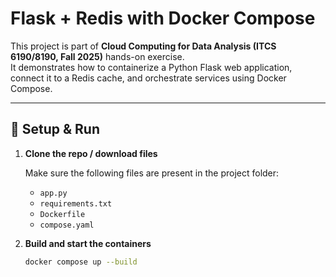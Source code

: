 # Flask + Redis with Docker Compose

This project is part of **Cloud Computing for Data Analysis (ITCS 6190/8190, Fall 2025)** hands-on exercise.  
It demonstrates how to containerize a Python Flask web application, connect it to a Redis cache, and orchestrate services using Docker Compose.

---

## 🚀 Setup & Run

1. **Clone the repo / download files**

   Make sure the following files are present in the project folder:
   - `app.py`
   - `requirements.txt`
   - `Dockerfile`
   - `compose.yaml`

2. **Build and start the containers**
   ```bash
   docker compose up --build
